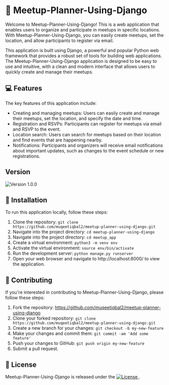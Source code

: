 # 📅 Meetup-Planner-Using-Django

Welcome to Meetup-Planner-Using-Django! This is a web application that enables users to organize and participate in meetups in specific locations. With Meetup-Planner-Using-Django, you can easily create meetups, set the location, and allow participants to register via email.

This application is built using Django, a powerful and popular Python web framework that provides a robust set of tools for building web applications. The Meetup-Planner-Using-Django application is designed to be easy to use and intuitive, with a clean and modern interface that allows users to quickly create and manage their meetups.


## 💻 Features

The key features of this application include:

- Creating and managing meetups: Users can easily create and manage their meetups, set the location, and specify the date and time.
- Registration and RSVPs: Participants can register for meetups via email and RSVP to the event.
- Location search: Users can search for meetups based on their location and find events that are happening nearby.
- Notifications: Participants and organizers will receive email notifications about important updates, such as changes to the event schedule or new registrations.

## Version

![Version 1.0.0](https://img.shields.io/badge/version-1.0.0-blue.svg)


## 🚀 Installation

To run this application locally, follow these steps:

1. Clone the repository: `git clone https://github.com/muqeetiqbal2/meetup-planner-using-django.git`
2. Navigate into the project directory: `cd meetup-planner-using-django`
3. Navigate into the project directory: `cd meetup_app`
4. Create a virtual environment: `python3 -m venv env`
5. Activate the virtual environment: `source env/bin/activate`
6. Run the development server: `python manage.py runserver`
7. Open your web browser and navigate to http://localhost:8000/ to view the application.

## 🤝 Contributing

If you're interested in contributing to Meetup-Planner-Using-Django, please follow these steps:

1. Fork the repository: https://github.com/muqeetiqbal2/meetup-planner-using-django
2. Clone your forked repository: `git clone https://github.com/muqeetiqbal2/meetup-planner-using-django.git`
3. Create a new branch for your changes: `git checkout -b my-new-feature`
4. Make your changes and commit them: `git commit -am 'Add some feature'`
5. Push your changes to GitHub: `git push origin my-new-feature`
6. Submit a pull request.

## 📝 License

Meetup-Planner-Using-Django is released under the <a href="https://github.com/muqeetiqbal2e/meetup-planner-using-django/blob/master/LICENSE">
    <img src="https://img.shields.io/github/license/muqeetiqbal2/meetup-planner-using-django" alt="License">
  </a>.

